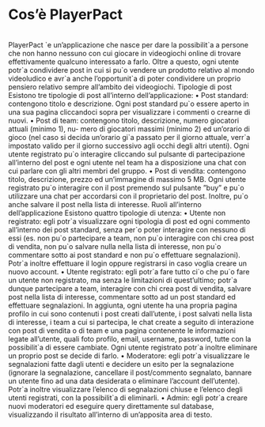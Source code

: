 <h1>Cos’è PlayerPact</h1> <br />
PlayerPact `e un’applicazione che nasce per dare la possibilit`a a persone che non hanno nessuno
con cui giocare in videogiochi online di trovare effettivamente qualcuno interessato a farlo.
Oltre a questo, ogni utente potr`a condividere post in cui si pu`o vendere un prodotto relativo
al mondo videoludico e avr`a anche l’opportunit`a di poter condividere un proprio pensiero
relativo sempre all’ambito dei videogiochi.
Tipologie di post
Esistono tre tipologie di post all’interno dell’applicazione:
  • Post standard: contengono titolo e descrizione. Ogni post standard pu`o essere aperto
in una sua pagina cliccandoci sopra per visualizzare i commenti o crearne di nuovi.
  • Post di team: contengono titolo, descrizione, numero giocatori attuali (minimo 1), nu-
mero di giocatori massimi (minimo 2) ed un’orario di gioco (nel caso si decida un’orario
gi`a passato per il giorno attuale, verr`a impostato valido per il giorno successivo agli
occhi degli altri utenti). Ogni utente registrato pu`o interagire cliccando sul pulsante di
partecipazione all’interno del post e ogni utente nel team ha a disposizione una chat con
cui parlare con gli altri membri del gruppo.
  • Post di vendita: contengono titolo, descrizione, prezzo ed un’immagine di massimo 5
MB. Ogni utente registrato pu`o interagire con il post premendo sul pulsante ”buy” e
pu`o utilizzare una chat per accordarsi con il proprietario del post. Inoltre, pu`o anche
salvare il post nella lista di interesse.
Ruoli all’interno dell’applicazione
Esistono quattro tipologie di utenza:
  • Utente non registrato: egli potr`a visualizzare ogni tipologia di post ed ogni commento
all’interno dei post standard, senza per`o poter interagire con nessuno di essi (es. non
pu`o partecipare a team, non pu`o interagire con chi crea post di vendita, non pu`o salvare
nulla nella lista di interesse, non pu`o commentare sotto ai post standard e non pu`o
effettuare segnalazioni). Potr`a inoltre effettuare il login oppure registrarsi in caso voglia
creare un nuovo account.
  • Utente registrato: egli potr`a fare tutto ci`o che pu`o fare un utente non registrato, ma
senza le limitazioni di quest’ultimo; potr`a dunque partecipare a team, interagire con
chi crea post di vendita, salvare post nella lista di interesse, commentare sotto ad un
post standard ed effettuare segnalazioni. In aggiunta, ogni utente ha una propria pagina
profilo in cui sono contenuti i post creati dall’utente, i post salvati nella lista di interesse,
i team a cui si partecipa, le chat create a seguito di interazione con post di vendita o di
team e una pagina contenente le informazioni legate all’utente, quali foto profilo, email,
username, password, tutte con la possibilit`a di essere cambiate. Ogni utente registrato
potr`a inoltre eliminare un proprio post se decide di farlo.
  • Moderatore: egli potr`a visualizzare le segnalazioni fatte dagli utenti e decidere un esito
per la segnalazione (ignorare la segnalazione, cancellare il post/commento segnalato,
bannare un utente fino ad una data desiderata o eliminare l’account dell’utente). Potr`a
inoltre visualizzare l’elenco di segnalazioni chiuse e l’elenco degli utenti registrati, con
la possibilit`a di eliminarli.
  • Admin: egli potr`a creare nuovi moderatori ed eseguire query direttamente sul database,
visualizzando il risultato all’interno di un’apposita area di testo.
